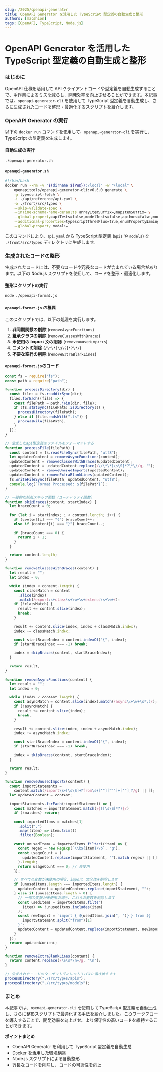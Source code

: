 ```yaml
---
slug: /2025/openapi-generator
title: OpenAPI Generator を活用した TypeScript 型定義の自動生成と整形
authors: [macshion]
tags: [OpenAPI, TypeScript, Node.js]
---
```


# OpenAPI Generator を活用した TypeScript 型定義の自動生成と整形

### はじめに

OpenAPI 仕様を活用して API クライアントコードや型定義を自動生成することで、手作業によるミスを減らし、開発効率を向上させることができます。本記事では、`openapi-generator-cli` を使用して TypeScript 型定義を自動生成し、さらに生成されたコードを整形・最適化するスクリプトを紹介します。

### OpenAPI Generator の実行

以下の `docker run` コマンドを使用して、`openapi-generator-cli` を実行し、TypeScript の型定義を生成します。

#### 自動生成の実行

```bash
./openapi-generator.sh
```

#### `openapi-generator.sh`

```bash
#!/bin/bash
docker run --rm -v "$(dirname ${PWD}):/local" -w "/local" \
    openapitools/openapi-generator-cli:v6.6.0 generate \
    -g typescript-fetch \
    -i ./api/reference/api.yaml \
    -o ./front/src/types \
    --skip-validate-spec \
    --inline-schema-name-defaults arrayItemSuffix=,mapItemSuffix= \
    --global-property=apiTests=false,modelTests=false,apiDocs=false,modelDocs=false,models,apis \
    --additional-properties=typescriptThreePlus=true,enumPropertyNaming=UPPERCASE,supportsES6=true,withInterfaces=true,useSingleRequestParameter=true \
    --global-property models=
```

このコマンドにより、`api.yaml` から TypeScript 型定義 (`apis` や `models`) を `./front/src/types` ディレクトリに生成します。

### 生成されたコードの整形

生成されたコードには、不要なコードや冗長なコードが含まれている場合があります。以下の Node.js スクリプトを使用して、コードを整形・最適化します。

#### 整形スクリプトの実行

```bash
node ./openapi-format.js
```

#### `openapi-format.js` の概要

このスクリプトでは、以下の処理を実行します。

1. **非同期関数の削除** (`removeAsyncFunctions`)
2. **継承クラスの削除** (`removeClassesWithBraces`)
3. **未使用の import 文の削除** (`removeUnusedImports`)
4. **コメントの削除** (`/\*\*[\s\S]*?\*/`)
5. **不要な空行の削除** (`removeExtraBlankLines`)

#### `openapi-format.js`のコード

```javascript
const fs = require("fs");
const path = require("path");

function processDirectory(dir) {
  const files = fs.readdirSync(dir);
  files.forEach((file) => {
    const filePath = path.join(dir, file);
    if (fs.statSync(filePath).isDirectory()) {
      processDirectory(filePath);
    } else if (file.endsWith(".ts")) {
      processFile(filePath);
    }
  });
}

// 生成したapi型定義のファイルをフォーマットする
function processFile(filePath) {
  const content = fs.readFileSync(filePath, "utf8");
  let updatedContent = removeAsyncFunctions(content);
  updatedContent = removeClassesWithBraces(updatedContent);
  updatedContent = updatedContent.replace(/\/\*\*[\s\S]*?\*\//g, "");
  updatedContent = removeUnusedImports(updatedContent);
  updatedContent = removeExtraBlankLines(updatedContent);
  fs.writeFileSync(filePath, updatedContent, "utf8");
  console.log(`Format Processed: ${filePath}`);
}

// 一般的な括弧スキップ関数（ユーティリティ関数）
function skipBraces(content, startIndex) {
  let braceCount = 0;

  for (let i = startIndex; i < content.length; i++) {
    if (content[i] === "{") braceCount++;
    else if (content[i] === "}") braceCount--;

    if (braceCount === 0) {
      return i + 1;
    }
  }

  return content.length;
}

function removeClassesWithBraces(content) {
  let result = "";
  let index = 0;

  while (index < content.length) {
    const classMatch = content
      .slice(index)
      .match(/export\s+class\s+\w+\s+extends\s+\w+/);
    if (!classMatch) {
      result += content.slice(index);
      break;
    }

    result += content.slice(index, index + classMatch.index);
    index += classMatch.index;

    const startBraceIndex = content.indexOf("{", index);
    if (startBraceIndex === -1) break;

    index = skipBraces(content, startBraceIndex);
  }

  return result;
}

function removeAsyncFunctions(content) {
  let result = "";
  let index = 0;

  while (index < content.length) {
    const asyncMatch = content.slice(index).match(/async\s+\w+\s*\(/);
    if (!asyncMatch) {
      result += content.slice(index);
      break;
    }

    result += content.slice(index, index + asyncMatch.index);
    index += asyncMatch.index;

    const startBraceIndex = content.indexOf("{", index);
    if (startBraceIndex === -1) break;

    index = skipBraces(content, startBraceIndex);
  }

  return result;
}

function removeUnusedImports(content) {
  const importStatements =
    content.match(/import\s+[\s\S]+?from\s+['"][^'"]+['"];?/g) || [];
  let updatedContent = content;

  importStatements.forEach((importStatement) => {
    const matches = importStatement.match(/{([\s\S]*?)}/);
    if (!matches) return;

    const importedItems = matches[1]
      .split(",")
      .map((item) => item.trim())
      .filter(Boolean);

    const unusedItems = importedItems.filter((item) => {
      const regex = new RegExp(`\\b${item}\\b`, "g");
      const usageCount = (
        updatedContent.replace(importStatement, "").match(regex) || []
      ).length;
      return usageCount === 0; // 未使用
    });

    // すべての変数が未使用の場合、import 文全体を削除します
    if (unusedItems.length === importedItems.length) {
      updatedContent = updatedContent.replace(importStatement, "");
    } else if (unusedItems.length > 0) {
      // 一部の変数が未使用の場合、これらの変数を削除します
      const usedItems = importedItems.filter(
        (item) => !unusedItems.includes(item)
      );
      const newImport = `import { ${usedItems.join(", ")} } from ${
        importStatement.split("from")[1]
      }`;
      updatedContent = updatedContent.replace(importStatement, newImport);
    }
  });
  return updatedContent;
}

function removeExtraBlankLines(content) {
  return content.replace(/\n\s*\n+/g, "\n");
}

// 生成されたコードのターゲットディレクトリパスに置き換えます
processDirectory("./src/types/apis");
processDirectory("./src/types/models");
```

### まとめ

本記事では、`openapi-generator-cli` を使用して TypeScript 型定義を自動生成し、さらに整形スクリプトで最適化する手法を紹介しました。このワークフローを導入することで、開発効率を向上させ、より保守性の高いコードを維持することができます。

**ポイントまとめ**

- OpenAPI Generator を利用して TypeScript 型定義を自動生成
- Docker を活用した環境構築
- Node.js スクリプトによる自動整形
- 冗長なコードを削除し、コードの可読性を向上
